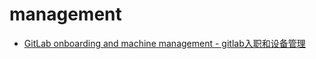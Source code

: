 # management
- [GitLab onboarding and machine management - gitlab入职和设备管理](https://about.gitlab.com/handbook/business-technology/team-member-enablement/onboarding-access-requests/)